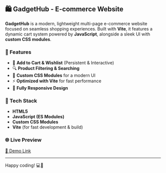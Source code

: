 ## 🛍️ GadgetHub - E-commerce Website  

**GadgetHub** is a modern, lightweight multi-page e-commerce website focused on seamless shopping experiences. Built with **Vite**, it features a dynamic cart system powered by **JavaScript**, alongside a sleek UI with **custom CSS modules**.  

### 🚀 Features  
- 🛒 **Add to Cart & Wishlist** (Persistent & Interactive)  
- 🔍 **Product Filtering & Searching**  
- 🎨 **Custom CSS Modules** for a modern UI  
- ⚡ **Optimized with Vite** for fast performance  
- 📱 **Fully Responsive Design**  

### 📂 Tech Stack  
- **HTML5**  
- **JavaScript (ES Modules)**  
- **Custom CSS Modules**  
- **Vite** (for fast development & build)

### 🌐 Live Preview  
[🔗 Demo Link](#)  

---
Happy coding! 💻🚀

